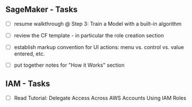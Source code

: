
## SageMaker - Tasks

* [ ] resume walkthrough @ Step 3: Train a Model with a built-in algorithm
* [ ] review the CF template - in particular the role creation section
* [ ] establish markup convention for UI actions: menu vs. control vs. value entered, etc.
* [ ] put together notes for "How it Works" section


## IAM - Tasks

* [ ] Read Tutorial: Delegate Access Across AWS Accounts Using IAM Roles
